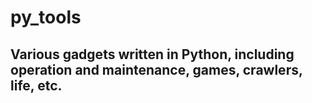 # py_tools
## Various gadgets written in Python, including operation and maintenance, games, crawlers, life, etc.
